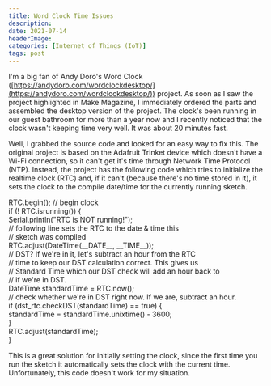 ```yaml
---
title: Word Clock Time Issues
description: 
date: 2021-07-14
headerImage: 
categories: [Internet of Things (IoT)]
tags: post
---
```


I'm a big fan of Andy Doro's Word Clock ([https://andydoro.com/wordclockdesktop/](https://andydoro.com/wordclockdesktop/)) project. As soon as I saw the project highlighted in Make Magazine, I immediately ordered the parts and assembled the desktop version of the project. The clock's been running in our guest bathroom for more than a year now and I recently noticed that the clock wasn't keeping time very well. It was about 20 minutes fast.

Well, I grabbed the source code and looked for an easy way to fix this. The original project is based on the Adafruit Trinket device which doesn't have a Wi-Fi connection, so it can't get it's time through Network Time Protocol (NTP). Instead, the project has the following code which tries to initialize the realtime clock (RTC) and, if it can't (because there's no time stored in it), it sets the clock to the compile date/time for the currently running sketch.

RTC.begin(); // begin clock  
if (! RTC.isrunning()) {  
 Serial.println("RTC is NOT running!");  
 // following line sets the RTC to the date & time this   
 // sketch was compiled  
 RTC.adjust(DateTime(\_\_DATE\_\_, \_\_TIME\_\_));  
 // DST? If we're in it, let's subtract an hour from the RTC   
 // time to keep our DST calculation correct. This gives us  
 // Standard Time which our DST check will add an hour back to   
 // if we're in DST.  
 DateTime standardTime = RTC.now();  
 // check whether we're in DST right now. If we are, subtract an hour.  
 if (dst\_rtc.checkDST(standardTime) == true) {   
 standardTime = standardTime.unixtime() - 3600;  
 }  
 RTC.adjust(standardTime);  
}

This is a great solution for initially setting the clock, since the first time you run the sketch it automatically sets the clock with the current time. Unfortunately, this code doesn't work for my situation.